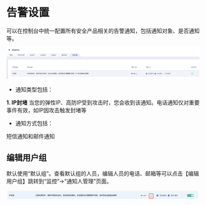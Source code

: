 

# 告警设置

可以在控制台中统一配置所有安全产品相关的告警通知，包括通知对象、是否通知等。

![](/images/operation/告警设置.png)

  - 通知类型包括：
  
**1. IP封堵** 当您的弹性IP、高防IP受到攻击时，您会收到该通知。电话通知仅对重要事件有效，如IP因攻击触发封堵等

  - 通知方式包括：

短信通知和邮件通知

## 编辑用户组

默认使用“默认组”。查看默认组的人员，编辑人员的电话、邮箱等可以点击【编辑用户组】跳转到“监控”-\>“通知人管理”页面。

![](/images/operation/编辑用户组.png)

